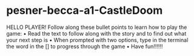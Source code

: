 # pesner-becca-a1-CastleDoom
HELLO PLAYER!
Follow along these bullet points to learn how to play the game:
• Read the text to follow along with the story and to find out what your next step is
• When prompted with two options, type in the terminal the word in the [] to progress through the game
• Have fun!!!!!!
